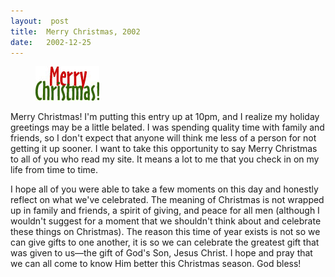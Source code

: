 ```yaml
---
layout:  post
title:  Merry Christmas, 2002
date:   2002-12-25
---
```


<figure class="alignleft">
    <img src="/assets/images/2002-12-25-merrychristmas.jpg" alt="Merry Christmas!" />
</figure>

Merry Christmas! I'm putting this entry up at 10pm, and I realize my holiday greetings may be a little belated. I was spending quality time with family and friends, so I don't expect that anyone will think me less of a person for not getting it up sooner. I want to take this opportunity to say Merry Christmas to all of you who read my site. It means a lot to me that you check in on my life from time to time.

I hope all of you were able to take a few moments on this day and honestly reflect on what we've celebrated. The meaning of Christmas is not wrapped up in family and friends, a spirit of giving, and peace for all men (although I wouldn't suggest for a moment that we shouldn't think about and celebrate these things on Christmas). The reason this time of year exists is not so we can give gifts to one another, it is so we can celebrate the greatest gift that was given to us—the gift of God's Son, Jesus Christ. I hope and pray that we can all come to know Him better this Christmas season. God bless!